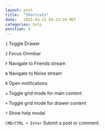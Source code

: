 ```yaml
---
layout: post
title:  "Shortcuts"
date:   2015-04-21 04:23:18 MDT
categories: help
position: 6
---
```


`1` Toggle Drawer

`2` Focus Omnibar 

`F` Navigate to Friends stream

`N` Navigate to Noise stream

`R` Open notifications

`=` Toggle grid mode for main content

`+` Toggle grid mode for drawer content

`?` Show help modal

`CMD/CTRL + Enter` Submit a post or comment.
